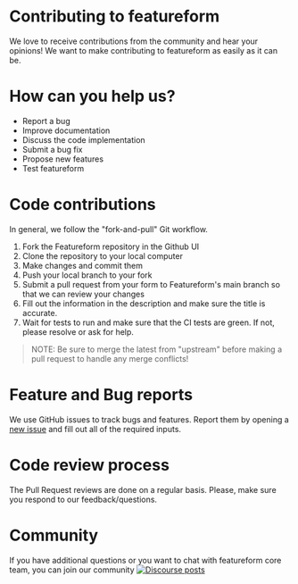 # Contributing to featureform

We love to receive contributions from the community and hear your opinions! We want to make contributing to featureform as easily as it can be.

# How can you help us?

* Report a bug
* Improve documentation
* Discuss the code implementation
* Submit a bug fix
* Propose new features
* Test featureform

# Code contributions
In general, we follow the "fork-and-pull" Git workflow.

1. Fork the Featureform repository in the Github UI
2. Clone the repository to your local computer
3. Make changes and commit them
4. Push your local branch to your fork
5. Submit a pull request from your form to Featureform's main branch so that we can review your changes
6. Fill out the information in the description and make sure the title is accurate.
7. Wait for tests to run and make sure that the CI tests are green. If not, please resolve or ask for help.

>NOTE: Be sure to merge the latest from "upstream" before making a pull request to handle any merge conflicts!

# Feature and Bug reports
We use GitHub issues to track bugs and features. Report them by opening a [new issue](https://github.com/featureform/embeddings/issues/new/choose) and fill out all of the required inputs.

# Code review process
The Pull Request reviews are done on a regular basis. 
Please, make sure you respond to our feedback/questions.

# Community
If you have additional questions or you want to chat with featureform core team, you can join our community [![Discourse posts](https://img.shields.io/badge/Community-discourse-blue)](https://join.slack.com/t/featureform-community/shared_invite/zt-xhqp2m4i-JOCaN1vRN2NDXSVif10aQg)
